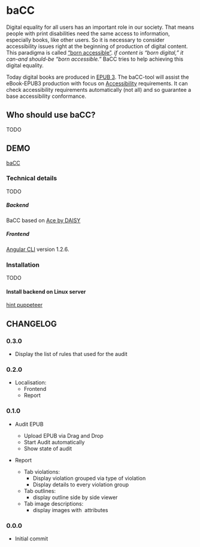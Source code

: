 # baCC
Digital equality for all users has an important role in our society. That means people with print disabilities need the same access to information, especially books, like other users. So it is necessary to consider accessibility issues right at the beginning of production of digital content. This paradigma is called [“born accessible”](https://www.benetech.org/our-programs/literacy/born-accessible/). *if content is “born digital,” it can-and should-be “born accessible.”*
BaCC tries to help achieving this digital equality. 

Today digital books are produced in [EPUB 3](http://idpf.org/epub/30). The baCC-tool will assist the eBook-EPUB3 production with focus on [Accessibility](http://www.idpf.org/epub/a11y/accessibility.html) requirements. It can check accessibility requirements automatically (not all) and so guarantee a base accessibility conformance.     

## Who should use baCC?

TODO

## DEMO 

[baCC](http://ec2-18-220-212-194.us-east-2.compute.amazonaws.com)

### Technical details
TODO
##### Backend
BaCC based on [Ace by DAISY](https://github.com/daisy/ace-core)
 
##### Frontend
[Angular CLI](https://github.com/angular/angular-cli) version 1.2.6.

### Installation
TODO

#### Install backend on Linux server 
[hint puppeteer](https://github.com/GoogleChrome/puppeteer/issues/404
)


## CHANGELOG 

### 0.3.0

* Display the list of rules that used for the audit 

### 0.2.0

* Localisation:
  + Frontend 
  + Report 

### 0.1.0

* Audit EPUB 
  + Upload EPUB via Drag and Drop 
  + Start Audit automatically
  + Show state of audit 
  
* Report
  + Tab violations: 
    - Display violation grouped via type of violation
    - Display details to every violation group
  + Tab outlines: 
    - display outline side by side viewer
  + Tab image descriptions:
    - display images with <img> attributes    
     
### 0.0.0
* Initial commit

